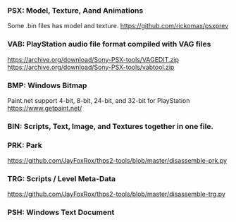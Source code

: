 ### PSX: Model, Texture, Aand Animations
Some .bin files has model and texture. https://github.com/rickomax/psxprev

### VAB: PlayStation audio file format compiled with VAG files
https://archive.org/download/Sony-PSX-tools/VAGEDIT.zip
https://archive.org/download/Sony-PSX-tools/vabtool.zip

### BMP: Windows Bitmap
Paint.net support 4-bit, 8-bit, 24-bit, and 32-bit for PlayStation
https://www.getpaint.net/

### BIN: Scripts, Text, Image, and Textures together in one file.

### PRK: Park
https://github.com/JayFoxRox/thps2-tools/blob/master/disassemble-prk.py

### TRG: Scripts / Level Meta-Data
https://github.com/JayFoxRox/thps2-tools/blob/master/disassemble-trg.py

### PSH: Windows Text Document
